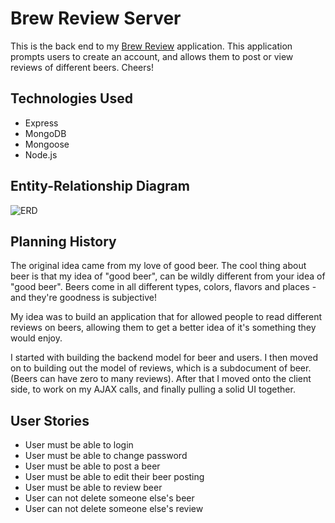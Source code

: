 # Brew Review Server
This is the back end to my [Brew Review](https://kailcro.github.io/brew-review-client/) application.
This application prompts users to create an account, and allows them to post or view reviews of different beers.
Cheers!

## Technologies Used
- Express
- MongoDB
- Mongoose
- Node.js

## Entity-Relationship Diagram
![ERD](https://i.imgur.com/XClf6d6.png)

## Planning History
The original idea came from my love of good beer. The cool thing about beer is that my idea of "good beer", can be wildly different from your idea of "good beer". Beers come in all different types, colors, flavors and places - and they're goodness is subjective!

My idea was to build an application that for allowed people to read different reviews on beers, allowing them to get a better idea of it's something they would enjoy.

I started with building the backend model for beer and users. I then moved on to building out the model of reviews, which is a subdocument of beer. (Beers can have zero to many reviews). After that I moved onto the client side, to work on my AJAX calls, and finally pulling a solid UI together.

## User Stories
- User must be able to login
- User must be able to change password
- User must be able to post a beer
- User must be able to edit their beer posting
- User must be able to review beer
- User can not delete someone else's beer
- User can not delete someone else's review
